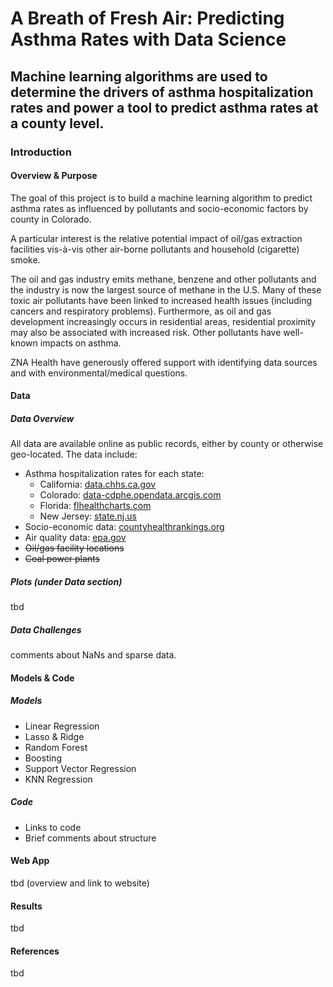 # A Breath of Fresh Air: Predicting Asthma Rates with Data Science
## Machine learning algorithms are used to determine the drivers of asthma hospitalization rates and power a tool to predict asthma rates at a county level.

### Introduction
#### Overview & Purpose				
The goal of this project is to build a machine learning algorithm to predict asthma rates as influenced by pollutants and socio-economic factors by county in Colorado.

A particular interest is the relative potential impact of oil/gas extraction facilities vis-à-vis other air-borne pollutants and household (cigarette) smoke.    

The oil and gas industry emits methane, benzene and other pollutants and the industry is now the largest source of methane in the U.S. Many of these toxic air pollutants have been linked to increased health issues (including cancers and respiratory problems).  Furthermore, as oil and gas development increasingly occurs in residential areas, residential proximity may also be associated with increased risk.  Other pollutants have well-known impacts on asthma.

ZNA Health have generously offered support with identifying data sources and with environmental/medical questions.

#### Data
##### Data Overview
All data are available online as public records, either by county or otherwise geo-located.  The data include:
* Asthma hospitalization rates for each state:
  * California: [data.chhs.ca.gov](https://data.chhs.ca.gov/dataset/asthma-ed-visit-rates-lghc-indicator-07)
  * Colorado: [data-cdphe.opendata.arcgis.com](https://data-cdphe.opendata.arcgis.com/datasets/asthma-hospitalization-rate-counties)
  * Florida: [flhealthcharts.com](http://www.flhealthcharts.com/charts/OtherIndicators/NonVitalIndDataViewer.aspx?cid=0341)
  * New Jersey: [state.nj.us](https://www26.state.nj.us/doh-shad/indicator/view/NJASTHMAHOSP.countyAAR.html)
* Socio-economic data:  [countyhealthrankings.org](http://www.countyhealthrankings.org/rankings/data)
* Air quality data: [epa.gov](https://aqs.epa.gov/aqsweb/airdata/download_files.html)
* ~~Oil/gas facility locations~~
* ~~Coal power plants~~

##### Plots (under Data section)
tbd

##### Data Challenges
comments about NaNs and sparse data.

#### Models & Code
##### Models
* Linear Regression
* Lasso & Ridge
* Random Forest
* Boosting
* Support Vector Regression
* KNN Regression
##### Code
* Links to code
* Brief comments about structure

#### Web App
tbd (overview and link to website)
#### Results
tbd
#### References
tbd

